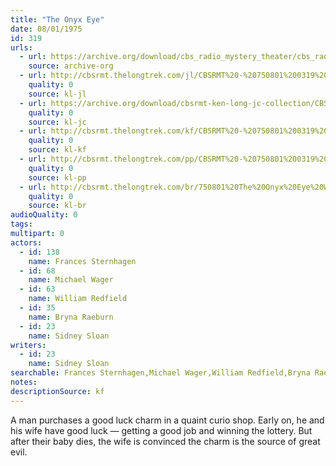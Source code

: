 ```yaml
---
title: "The Onyx Eye"
date: 08/01/1975
id: 319
urls: 
  - url: https://archive.org/download/cbs_radio_mystery_theater/cbs_radio_mystery_theater-0301-0350.zip/cbs_radio_mystery_theater-0301-0350%2Fcbsrmt_0319_the_onyx_eye.mp3
    source: archive-org
  - url: http://cbsrmt.thelongtrek.com/jl/CBSRMT%20-%20750801%200319%20The%20Onyx%20Eye_jl.mp3
    quality: 0
    source: kl-jl
  - url: https://archive.org/download/cbsrmt-ken-long-jc-collection/CBSRMT - 750801 0319 Onyx Eye vbr kb_jc.mp3
    quality: 0
    source: kl-jc
  - url: http://cbsrmt.thelongtrek.com/kf/CBSRMT%20-%20750801%200319%20The%20Onyx%20Eye_kf.mp3
    quality: 0
    source: kl-kf
  - url: http://cbsrmt.thelongtrek.com/pp/CBSRMT%20-%20750801%200319%20The%20Onyx%20Eye_pp.mp3
    quality: 0
    source: kl-pp
  - url: http://cbsrmt.thelongtrek.com/br/750801%20The%20Onyx%20Eye%20WOR.mp3
    quality: 0
    source: kl-br
audioQuality: 0
tags: 
multipart: 0
actors:  
  - id: 138
    name: Frances Sternhagen  
  - id: 68
    name: Michael Wager  
  - id: 63
    name: William Redfield  
  - id: 35
    name: Bryna Raeburn  
  - id: 23
    name: Sidney Sloan
writers:  
  - id: 23
    name: Sidney Sloan
searchable: Frances Sternhagen,Michael Wager,William Redfield,Bryna Raeburn,Sidney Sloan Sidney Sloan
notes: 
descriptionSource: kf
---
```

A man purchases a good luck charm in a quaint curio shop. Early on, he and his wife have good luck — getting a good job and winning the lottery. But after their baby dies, the wife is convinced the charm is the source of great evil.